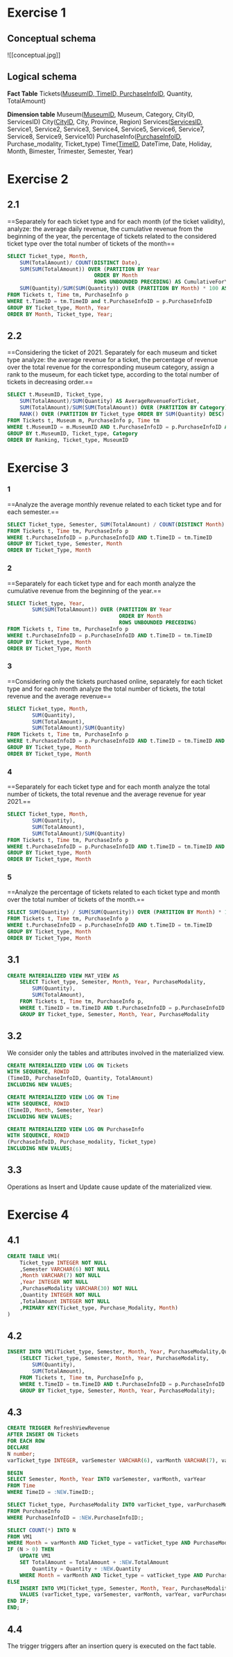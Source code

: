 # Exercise 1
## Conceptual schema

![[conceptual.jpg]]
## Logical schema 

**Fact Table**
Tickets(<u>MuseumID, TimeID, PurchaseInfoID</u>, Quantity, TotalAmount)

**Dimension table**
Museum(<u>MuseumID</u>, Museum, Category, CityID, ServicesID)
City(<u>CityID</u>, City, Province, Region)
Services(<u>ServicesID</u>, Service1, Service2, Service3, Service4, Service5, Service6, Service7, Service8, Service9, Service10)
PurchaseInfo(<u>PurchaseInfoID</u>, Purchase_modality, Ticket_type)
Time(<u>TimeID</u>, DateTime, Date, Holiday, Month, Bimester, Trimester, Semester, Year)

# Exercise 2

## 2.1
==Separately for each ticket type and for each month (of the ticket validity), analyze:
the average daily revenue, the cumulative revenue from the beginning of the year,
the percentage of tickets related to the considered ticket type over the total
number of tickets of the month==

```sql
SELECT Ticket_type, Month,
    SUM(TotalAmount)/ COUNT(DISTINCT Date),
    SUM(SUM(TotalAmount)) OVER (PARTITION BY Year
    						ORDER BY Month
							ROWS UNBOUNDED PRECEDING) AS CumulativeForYear,
    SUM(Quantity)/SUM(SUM(Quantity)) OVER (PARTITION BY Month) * 100 AS Percentage
FROM Tickets t, Time tm, PurchaseInfo p
WHERE t.TimeID = tm.TimeID and t.PurchaseInfoID = p.PurchaseInfoID
GROUP BY Ticket_type, Month, Year
ORDER BY Month, Ticket_type, Year;
```

## 2.2
==Considering the ticket of 2021. Separately for each museum and ticket type analyze: the average revenue for a ticket, the percentage of revenue over the total revenue for the corresponding museum category, assign a rank to the museum, for each ticket type, according to the total number of tickets in decreasing order.==

```sql
SELECT t.MuseumID, Ticket_type,
    SUM(TotalAmount)/SUM(Quantity) AS AverageRevenueForTicket,
    SUM(TotalAmount)/SUM(SUM(TotalAmount)) OVER (PARTITION BY Category) * 100, 
    RANK() OVER (PARTITION BY Ticket_type ORDER BY SUM(Quantity) DESC) AS ranking
FROM Tickets t, Museum m, PurchaseInfo p, Time tm
WHERE t.MuseumID = m.MuseumID AND t.PurchaseInfoID = p.PurchaseInfoID AND tm.TimeID = t.TimeID AND Year = 2021
GROUP BY t.MuseumID, Ticket_type, Category
ORDER BY Ranking, Ticket_type, MuseumID
```

# Exercise 3 

### 1
==Analyze the average monthly revenue related to each ticket type and for each
semester.==

```sql
SELECT Ticket_type, Semester, SUM(TotalAmount) / COUNT(DISTINCT Month)
FROM Tickets t, Time tm, PurchaseInfo p
WHERE t.PurchaseInfoID = p.PurchaseInfoID AND t.TimeID = tm.TimeID
GROUP BY Ticket_type, Semester, Month
ORDER BY Ticket_Type, Month
```

### 2
==Separately for each ticket type and for each month analyze the cumulative
revenue from the beginning of the year.==

```sql
SELECT Ticket_type, Year, 
		SUM(SUM(TotalAmount)) OVER (PARTITION BY Year
									ORDER BY Month						
									ROWS UNBOUNDED PRECEDING)
FROM Tickets t, Time tm, PurchaseInfo p
WHERE t.PurchaseInfoID = p.PurchaseInfoID AND t.TimeID = tm.TimeID
GROUP BY Ticket_type, Month
ORDER BY Ticket_Type, Month
```

### 3
==Considering only the tickets purchased online, separately for each ticket type
and for each month analyze the total number of tickets, the total revenue and
the average revenue==

```sql
SELECT Ticket_type, Month, 
		SUM(Quantity),
		SUM(TotalAmount),
		SUM(TotalAmount)/SUM(Quantity)
FROM Tickets t, Time tm, PurchaseInfo p
WHERE t.PurchaseInfoID = p.PurchaseInfoID AND t.TimeID = tm.TimeID AND p.PurchaseModality = "Online"
GROUP BY Ticket_type, Month
ORDER BY Ticket_type, Month
```

### 4
==Separately for each ticket type and for each month analyze the total number
of tickets, the total revenue and the average revenue for year 2021.==

```sql
SELECT Ticket_type, Month, 
		SUM(Quantity),
		SUM(TotalAmount),
		SUM(TotalAmount)/SUM(Quantity)
FROM Tickets t, Time tm, PurchaseInfo p
WHERE t.PurchaseInfoID = p.PurchaseInfoID AND t.TimeID = tm.TimeID AND tm.Year=2021
GROUP BY Ticket_type, Month
ORDER BY Ticket_type, Month
```

### 5
==Analyze the percentage of tickets related to each ticket type and month over
the total number of tickets of the month.==

```sql
SELECT SUM(Quantity) / SUM(SUM(Quantity)) OVER (PARTITION BY Month) * 100
FROM Tickets t, Time tm, PurchaseInfo p
WHERE t.PurchaseInfoID = p.PurchaseInfoID AND t.TimeID = tm.TimeID
GROUP BY Ticket_type, Month
ORDER BY Ticket_Type, Month
```


## 3.1

```sql
CREATE MATERIALIZED VIEW MAT_VIEW AS
	SELECT Ticket_type, Semester, Month, Year, PurchaseModality,
		SUM(Quantity), 
		SUM(TotalAmount),
	FROM Tickets t, Time tm, PurchaseInfo p, 
	WHERE t.TimeID = tm.TimeID AND t.PurchaseInfoID = p.PurchaseInfoID
	GROUP BY Ticket_type, Semester, Month, Year, PurchaseModality
```

## 3.2
We consider only the tables and attributes involved in the materialized view.

```sql
CREATE MATERIALIZED VIEW LOG ON Tickets
WITH SEQUENCE, ROWID
(TimeID, PurchaseInfoID, Quantity, TotalAmount)
INCLUDING NEW VALUES;

CREATE MATERIALIZED VIEW LOG ON Time
WITH SEQUENCE, ROWID
(TimeID, Month, Semester, Year)
INCLUDING NEW VALUES;

CREATE MATERIALIZED VIEW LOG ON PurchaseInfo
WITH SEQUENCE, ROWID
(PurchaseInfoID, Purchase_modality, Ticket_type)
INCLUDING NEW VALUES;
```


## 3.3
Operations as Insert and Update cause update of the materialized view.

# Exercise 4
## 4.1

``` sql
CREATE TABLE VM1(
	Ticket_type INTEGER NOT NULL
	,Semester VARCHAR(6) NOT NULL
	,Month VARCHAR(7) NOT NULL
	,Year INTEGER NOT NULL
	,PurchaseModality VARCHAR(30) NOT NULL
	,Quantity INTEGER NOT NULL 
	,TotalAmount INTEGER NOT NULL
	,PRIMARY KEY(Ticket_type, Purchase_Modality, Month)
)
```

## 4.2
```sql
INSERT INTO VM1(Ticket_type, Semester, Month, Year, PurchaseModality,Quantity, TotalAmount)
	(SELECT Ticket_type, Semester, Month, Year, PurchaseModality,
		SUM(Quantity), 
		SUM(TotalAmount),
	FROM Tickets t, Time tm, PurchaseInfo p, 
	WHERE t.TimeID = tm.TimeID AND t.PurchaseInfoID = p.PurchaseInfoID
	GROUP BY Ticket_type, Semester, Month, Year, PurchaseModality);

```

## 4.3
```sql
CREATE TRIGGER RefreshViewRevenue
AFTER INSERT ON Tickets 
FOR EACH ROW 
DECLARE 
N number; 
varTicket_type INTEGER, varSemester VARCHAR(6), varMonth VARCHAR(7), varYear INTEGER, varPurchaseModality VARCHAR(30);

BEGIN 
SELECT Semester, Month, Year INTO varSemester, varMonth, varYear 
FROM Time 
WHERE TimeID = :NEW.TimeID:;

SELECT Ticket_type, PurchaseModality INTO varTicket_type, varPurchaseModality 
FROM PurchaseInfo
WHERE PurchaseInfoID = :NEW.PurchaseInfoID:;

SELECT COUNT(*) INTO N 
FROM VM1
WHERE Month = varMonth AND Ticket_type = vatTicket_type AND PurchaseModality = varPurchaseModality
IF (N > 0) THEN 
	UPDATE VM1 
	SET TotalAmount = TotalAmount + :NEW.TotalAmount 
		Quantity = Quantity + :NEW.Quantity
	WHERE Month = varMonth AND Ticket_type = vatTicket_type AND PurchaseModality = varPurchaseModality; 
ELSE 
	INSERT INTO VM1(Ticket_type, Semester, Month, Year, PurchaseModality, TotalAmount, Quantity) 
	VALUES (varTicket_type, varSemester, varMonth, varYear, varPurchaseModality, :NEW.TotalAmount, :NEW.Quantity); 
END IF; 
END;
```

## 4.4
The trigger triggers after an insertion query is executed on the fact table. 